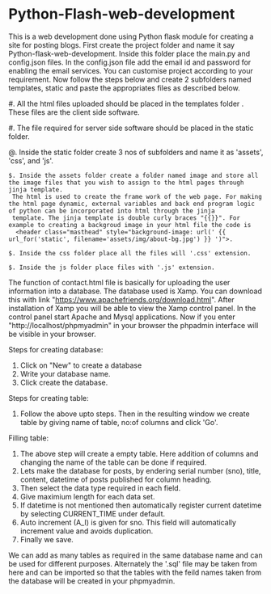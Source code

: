 # Python-Flash-web-development
This is a web development done using Python flask module for creating a site for posting blogs. First create the project folder and name it say Python-flask-web-development. Inside this folder place the main.py and config.json files. In the config.json file add the email id and password for enabling the email services. You can customise project according to your requirement. Now follow the steps below and create 2 subfolders named templates, static and paste the appropriates files as described below. 

#. All the html files uploaded should be placed in the templates folder . These files are the client side software.

#. The file required for server side software should be placed in the static folder.

  @. Inside the static folder create 3 nos of subfolders and name it as 'assets', 'css', and 'js'.
  
    $. Inside the assets folder create a folder named image and store all the image files that you wish to assign to the html pages through jinja template. 
     The html is used to create the frame work of the web page. For making the html page dynamic, external variables and back end program logic of python can be incorporated into html through the jinja
     template. The jinja template is double curly braces "{{}}". For example to creating a backgroud image in your html file the code is
      <header class="masthead" style="background-image: url(' {{ url_for('static', filename='assets/img/about-bg.jpg') }} ')">.
      
    $. Inside the css folder place all the files will '.css' extension.
    
    $. Inside the js folder place files with '.js' extension.

The function of contact.html file is basically for uploading the user information into a database. The database used is Xamp. You can download this with link "https://www.apachefriends.org/download.html". After installation of Xamp you will be able to view the Xamp control panel. In the control panel start Apache and Mysql applications. Now if you enter "http://localhost/phpmyadmin" in your browser the phpadmin interface will be visible in your browser.

Steps for creating database:
1. Click on "New" to create a database
2. Write your database name.
3. Click create the database.

Steps for creating table:
1. Follow the above upto steps. Then in the resulting window we create table by giving name of table, no:of columns and click 'Go'.

Filling table:
1. The above step will create a empty table. Here addition of columns and changing the name of the table can be done if required.
2. Lets make the database for posts, by endering serial number (sno), title, content, datetime of posts published for column heading.
3. Then select the data type required in each field.
4. Give maximium length for each data set.
5. If datetime is not mentioned then automatically register current datetime by selecting CURRENT_TIME under default.
6. Auto increment (A_I) is given for sno. This field will automatically increment value and avoids duplication.
7. Finally we save.

We can add as many tables as required in the same database name and can be used for different purposes.
Alternately the '.sql' file may be taken from here and can be imported so that the tables with the feild names taken from the database will be created in your phpmyadmin.

